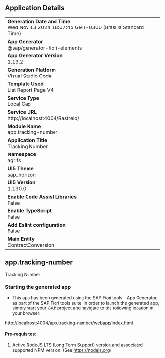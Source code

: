 ## Application Details
|               |
| ------------- |
|**Generation Date and Time**<br>Wed Nov 13 2024 18:07:45 GMT-0300 (Brasilia Standard Time)|
|**App Generator**<br>@sap/generator-fiori-elements|
|**App Generator Version**<br>1.13.2|
|**Generation Platform**<br>Visual Studio Code|
|**Template Used**<br>List Report Page V4|
|**Service Type**<br>Local Cap|
|**Service URL**<br>http://localhost:4004/Rastreio/
|**Module Name**<br>app.tracking-number|
|**Application Title**<br>Tracking Number|
|**Namespace**<br>agr.fs|
|**UI5 Theme**<br>sap_horizon|
|**UI5 Version**<br>1.130.0|
|**Enable Code Assist Libraries**<br>False|
|**Enable TypeScript**<br>False|
|**Add Eslint configuration**<br>False|
|**Main Entity**<br>ContractConversion|

## app.tracking-number

Tracking Number

### Starting the generated app

-   This app has been generated using the SAP Fiori tools - App Generator, as part of the SAP Fiori tools suite.  In order to launch the generated app, simply start your CAP project and navigate to the following location in your browser:

http://localhost:4004/app.tracking-number/webapp/index.html

#### Pre-requisites:

1. Active NodeJS LTS (Long Term Support) version and associated supported NPM version.  (See https://nodejs.org)


